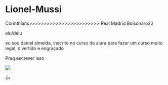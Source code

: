 # Lionel-Mussi
Corinthians>>>>>>>>>>>>>>>>>>>>>>>> Real Madrid
Bolsonaro22


elu/delu

eu sou daniel almeida, inscrito no curso do alura para fazer um curso muito legal, divertido e engraçado














Praq escrever isso











  ![](https://media1.tenor.com/m/59G2Ijvk5fUAAAAd/tropa-do-gordao.gif)







👍​
